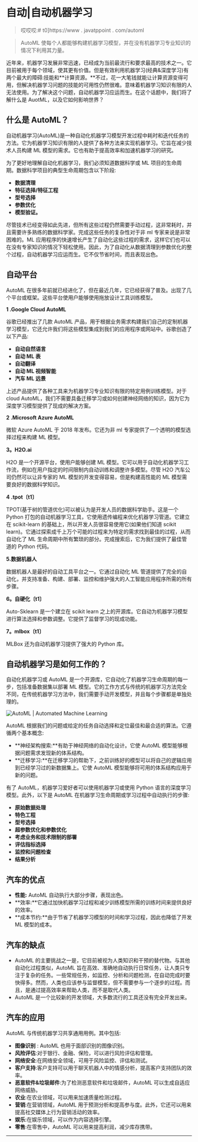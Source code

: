 # 自动|自动机器学习

> 哎哎哎:# t0]https://www . javatppoint . com/automl

> AutoML 使每个人都能够构建机器学习模型，并在没有机器学习专业知识的情况下利用其力量。

近年来，机器学习发展非常迅速，已经成为当前最流行和要求最高的技术之一。它目前被用于每个领域，使其更有价值。但是有效利用机器学习(经典&深度学习)有两个最大的障碍:技能和**计算资源。**不过，花一大笔钱就能让计算资源变得可用，但解决机器学习问题的技能的可用性仍然很难。意味着机器学习知识有限的人无法使用。为了解决这个问题，自动机器学习应运而生。在这个话题中，我们将了解什么是 AuotML，以及它如何影响世界？

## 什么是 AutoML？

自动机器学习(AutoML)是一种自动化机器学习模型开发过程中耗时和迭代任务的方法。它为机器学习知识有限的人提供了各种方法来实现机器学习。它旨在减少技术人员构建 ML 模型的需求。它也有助于提高效率和加速机器学习的研究。

为了更好地理解自动化机器学习，我们必须知道数据科学或 ML 项目的生命周期。数据科学项目的典型生命周期包含以下阶段:

*   **数据清理**
*   **特征选择/特征工程**
*   **型号选择**
*   **参数优化**
*   **模型验证。**

尽管技术已经变得如此先进，但所有这些过程仍然需要手动过程，这非常耗时，并且需要许多熟练的数据科学家。完成这些任务的复杂性对于非 ml 专家来说是非常困难的。ML 应用程序的快速增长产生了自动化这些过程的需求，这样它们也可以在没有专家知识的情况下轻松使用。因此，为了自动化从数据清理到参数优化的整个过程，自动机器学习应运而生。它不仅节省时间，而且表现出色。

## 自动平台

AutoML 在很多年前就已经进化了，但在最近几年，它已经获得了普及。出现了几个平台或框架。这些平台使用户能够使用拖放设计工具训练模型。

**1 .Google Cloud AutoML**

谷歌已经推出了几款 AutoML 产品，用于根据业务需求构建我们自己的定制机器学习模型，它还允许我们将这些模型集成到我们的应用程序或网站中。谷歌创造了以下产品:

*   **自动自然语言**
*   **自动 ML 表**
*   **自动翻译**
*   **自动 ML 视频智能**
*   **汽车 ML 远景**

上述产品提供了各种工具来为机器学习专业知识有限的特定用例训练模型。对于 cloud AutoML，我们不需要具备迁移学习或如何创建神经网络的知识，因为它为深度学习模型提供了现成的解决方案。

**2 .Microsoft Azure AutoML**

微软 Azure AutoML 于 2018 年发布。它还为非 ml 专家提供了一个透明的模型选择过程来构建 ML 模型。

**3。H2O.ai**

H2O 是一个开源平台，使用户能够创建 ML 模型。它可以用于自动化机器学习工作流，例如在用户指定的时间限制内自动训练和调整许多模型。尽管 H2O 汽车公司仍然可以让非专家的 ML 模型的开发变得容易，但是构建高性能的 ML 模型需要良好的数据科学知识。

**4 .tpot〔t1〕**

TPOT(基于树的管道优化)可以被认为是开发人员的数据科学助手。这是一个 Python 打包的自动机器学习工具，它使用遗传编程来优化机器学习管道。它建立在 scikit-learn 的基础上，所以开发人员很容易使用它(如果他们知道 scikit learn)。它通过探索成千上万个可能的过程来为特定的需求找到最佳的过程，从而自动化了 ML 生命周期中所有繁琐的部分。完成搜索后，它为我们提供了最佳管道的 Python 代码。

**5.数据机器人**

数据机器人是最好的自动工具平台之一。它通过自动化 ML 管道提供了完全的自动化，并支持准备、构建、部署、监控和维护强大的人工智能应用程序所需的所有步骤。

**6。自硬化〔t1〕**

Auto-Sklearn 是一个建立在 scikit learn 之上的开源库。它自动为机器学习模型进行算法选择和参数调整。它提供了监督学习的现成功能。

**7。mlbox〔t1〕**

MLBox 还为自动机器学习提供了强大的 Python 库。

## 自动机器学习是如何工作的？

自动化机器学习或 AutoML 是一个开源库，它自动化了机器学习生命周期的每一步，包括准备数据集以部署 ML 模型。它的工作方式与传统的机器学习方法完全不同，在传统机器学习方法中，我们需要手动开发模型，并且每个步骤都是单独处理的。

![AutoML | Automated Machine Learning](../Images/1c0931b3a6a40e577945e962e31cdfa6.png)

AutoML 根据我们的问题或给定的任务自动选择和定位最佳和最合适的算法。它遵循两个基本概念:

*   **神经架构搜索:**有助于神经网络的自动化设计。它使 AutoML 模型能够根据问题需求发现新的体系结构。
*   **迁移学习:**在迁移学习的帮助下，之前训练好的模型可以将自己的逻辑应用到已经学习过的新数据集上。它使 AutoML 模型能够将可用的体系结构应用于新的问题。

有了 AutoML，机器学习爱好者可以使用机器学习或使用 Python 语言的深度学习模型。此外，以下是 AutoML 在机器学习生命周期或学习过程中自动执行的步骤:

*   **原始数据处理**
*   **特色工程**
*   **型号选择**
*   **超参数优化和参数优化**
*   **考虑业务和技术限制的部署**
*   **评估指标选择**
*   **监控和问题检查**
*   **结果分析**

## 汽车的优点

*   **性能:** AutoML 自动执行大部分步骤，表现出色。
*   **效率:**它通过加快机器学习过程和减少训练模型所需的训练时间来提供良好的效率。
*   **成本节约:**由于节省了机器学习模型的时间和学习过程，因此也降低了开发 ML 模型的成本。

## 汽车的缺点

*   AutoML 的主要挑战之一是，它目前被视为人类知识和干预的替代物。与其他自动化过程类似，AutoML 旨在高效、准确地自动执行日常任务，让人类只专注于复杂的任务。一些常规任务，如监控、分析和问题检测，在自动完成时要快得多。然而，人类也应该参与监督模型，但不需要参与一个逐步的过程。而且，是通过提高效率来帮助人类，而不是取代人类。
*   AutoML 是一个比较新的开发领域，大多数流行的工具还没有完全开发出来。

## 汽车的应用

AutoML 与传统机器学习共享通用用例。其中包括:

*   **图像识别** : AutoML 也用于面部识别的图像识别。
*   **风险评估**:对于银行、金融、保险，可以进行风险评估和管理。
*   **网络安全**:在网络安全领域，可用于风险监控、评估和测试。
*   **客户支持**:客户支持可以用于聊天机器人中的情感分析，提高客户支持团队的效率。
*   **恶意软件&垃圾邮件**:为了检测恶意软件和垃圾邮件，AutoML 可以生成自适应网络威胁。
*   **农业**:在农业领域，可以用来加速质量检测过程。
*   **营销**:在营销领域，AutoML 用于预测分析和提高参与度。此外，它还可以用来提高社交媒体上行为营销活动的效率。
*   **娱乐**:在娱乐领域，可以作为内容选择引擎。
*   **零售**:在零售中，AutoML 可以用来提高利润，减少库存携带。

* * *